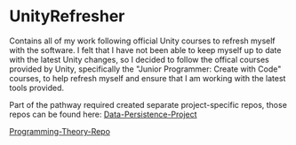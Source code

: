 # UnityRefresher
 Contains all of my work following official Unity courses to refresh myself with the software. I felt that I have not been able to keep myself up to date with the latest Unity changes, so I decided to follow the offical courses provided by Unity, specifically the "Junior Programmer: Create with Code" courses, to help refresh myself and ensure that I am working with the latest tools provided.
 
 Part of the pathway required created separate project-specific repos, those repos can be found here:
 [Data-Persistence-Project](https://github.com/BryceDMonaco/Data-Persistence-Project)
 
 [Programming-Theory-Repo](https://github.com/BryceDMonaco/Programming-Theory-Repo)